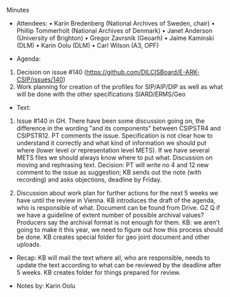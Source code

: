 Minutes

- Attendees: 
•	Karin Bredenberg (National Archives of Sweden, chair)
•	Phillip Tommerholt (National Archives of Denmark)
•	Janet Anderson (University of Brighton)
•	Gregor Zavrsnik (Geoarh)
•	Jaime Kaminski (DLM)
•	Karin Oolu (DLM)
•	Carl Wilson (A3, OPF)

- Agenda:

1. Decision on issue #140 (https://github.com/DILCISBoard/E-ARK-CSIP/issues/140)
2. Work planning for creation of the profiles for SIP/AIP/DIP as well as what will be done with the other specifications SIARD/ERMS/Geo

- Text: 

1.	Issue #140 in GH. There have been some discussion going on, the difference in the wording "and its components" between CSIPSTR4 and CSIPSTR12. PT comments the issue. Specification is not clear how to understand it correctly and what kind of information we should put where (lower level or representation level METS). If we have several METS files we should always know where to put what. Discussion on moving and rephrasing text. 
Decision: PT will write no 4 and 12 new comment to the issue as suggestion; KB sends out the note (with recording) and asks objections, deadline by Friday. 

2.	Discussion about work plan for further actions for the next 5 weeks we have until the review in Vienna. KB introduces the draft of the agenda, who is responsible of what. Document can be found from Drive. GZ Q if we have a guideline of extent number of possible archival values? Producers say the archival format is not enough for them. KB: we aren’t going to make it this year, we need to figure out how this process should be done. 
KB creates special folder for geo joint document and other uploads. 

- Recap: KB will mail the text where all, who are responsible, needs to update the text according to what can be reviewed by the deadline after 5 weeks. KB creates folder for things prepared for review. 

- Notes by: Karin Oolu
